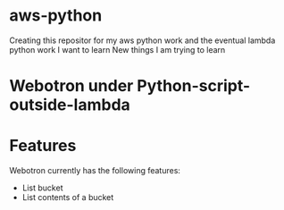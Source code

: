 # aws-python
Creating this repositor for my aws python work and the eventual lambda python work I want to learn
New things I am trying to learn

# Webotron under Python-script-outside-lambda

# Features

Webotron currently has the following features:

- List bucket
- List contents of a bucket